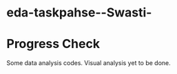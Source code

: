 # eda-taskpahse--Swasti-
# Progress Check
 Some data analysis codes.
 Visual analysis yet to be done.
